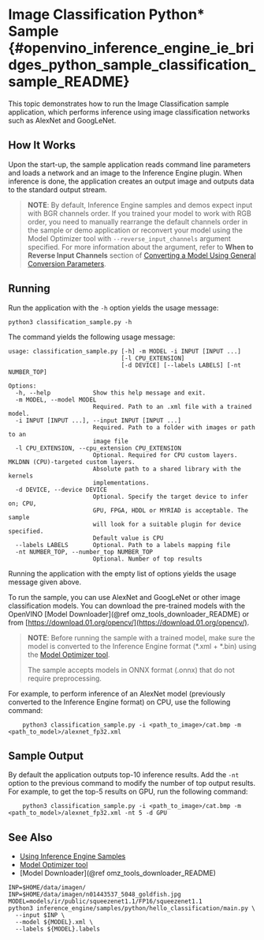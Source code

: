 # Image Classification Python* Sample {#openvino_inference_engine_ie_bridges_python_sample_classification_sample_README}

This topic demonstrates how to run the Image Classification sample application, which performs
inference using image classification networks such as AlexNet and GoogLeNet.

## How It Works

Upon the start-up, the sample application reads command line parameters and loads a network and an image to the Inference
Engine plugin. When inference is done, the application creates an
output image and outputs data to the standard output stream.

> **NOTE**: By default, Inference Engine samples and demos expect input with BGR channels order. If you trained your model to work with RGB order, you need to manually rearrange the default channels order in the sample or demo application or reconvert your model using the Model Optimizer tool with `--reverse_input_channels` argument specified. For more information about the argument, refer to **When to Reverse Input Channels** section of [Converting a Model Using General Conversion Parameters](../../../../../docs/MO_DG/prepare_model/convert_model/Converting_Model_General.md).

## Running

Run the application with the `-h` option yields the usage message:
```
python3 classification_sample.py -h
```
The command yields the following usage message:
```
usage: classification_sample.py [-h] -m MODEL -i INPUT [INPUT ...]
                                [-l CPU_EXTENSION]
                                [-d DEVICE] [--labels LABELS] [-nt NUMBER_TOP]

Options:
  -h, --help            Show this help message and exit.
  -m MODEL, --model MODEL
                        Required. Path to an .xml file with a trained model.
  -i INPUT [INPUT ...], --input INPUT [INPUT ...]
                        Required. Path to a folder with images or path to an
                        image file
  -l CPU_EXTENSION, --cpu_extension CPU_EXTENSION
                        Optional. Required for CPU custom layers. MKLDNN (CPU)-targeted custom layers.
                        Absolute path to a shared library with the kernels
                        implementations.
  -d DEVICE, --device DEVICE
                        Optional. Specify the target device to infer on; CPU,
                        GPU, FPGA, HDDL or MYRIAD is acceptable. The sample
                        will look for a suitable plugin for device specified.
                        Default value is CPU
  --labels LABELS       Optional. Path to a labels mapping file
  -nt NUMBER_TOP, --number_top NUMBER_TOP
                        Optional. Number of top results
```

Running the application with the empty list of options yields the usage message given above.

To run the sample, you can use AlexNet and GoogLeNet or other image classification models. You can download the pre-trained models with the OpenVINO [Model Downloader](@ref omz_tools_downloader_README) or from [https://download.01.org/opencv/](https://download.01.org/opencv/).

> **NOTE**: Before running the sample with a trained model, make sure the model is converted to the Inference Engine format (\*.xml + \*.bin) using the [Model Optimizer tool](../../../../../docs/MO_DG/Deep_Learning_Model_Optimizer_DevGuide.md).
> 
> The sample accepts models in ONNX format (.onnx) that do not require preprocessing.

For example, to perform inference of an AlexNet model (previously converted to the Inference Engine format) on CPU, use the following command:

```
    python3 classification_sample.py -i <path_to_image>/cat.bmp -m <path_to_model>/alexnet_fp32.xml
```

## Sample Output

By default the application outputs top-10 inference results.
Add the `-nt` option to the previous command to modify the number of top output results.
For example, to get the top-5 results on GPU, run the following command:
```
    python3 classification_sample.py -i <path_to_image>/cat.bmp -m <path_to_model>/alexnet_fp32.xml -nt 5 -d GPU
```

## See Also
* [Using Inference Engine Samples](../../../../../docs/IE_DG/Samples_Overview.md)
* [Model Optimizer tool](../../../../../docs/MO_DG/Deep_Learning_Model_Optimizer_DevGuide.md)
* [Model Downloader](@ref omz_tools_downloader_README)


```shell
INP=$HOME/data/imagen/
INP=$HOME/data/imagen/n01443537_5048_goldfish.jpg
MODEL=models/ir/public/squeezenet1.1/FP16/squeezenet1.1
python3 inference_engine/samples/python/hello_classification/main.py \
  --input $INP \
  --model ${MODEL}.xml \
  --labels ${MODEL}.labels

```
